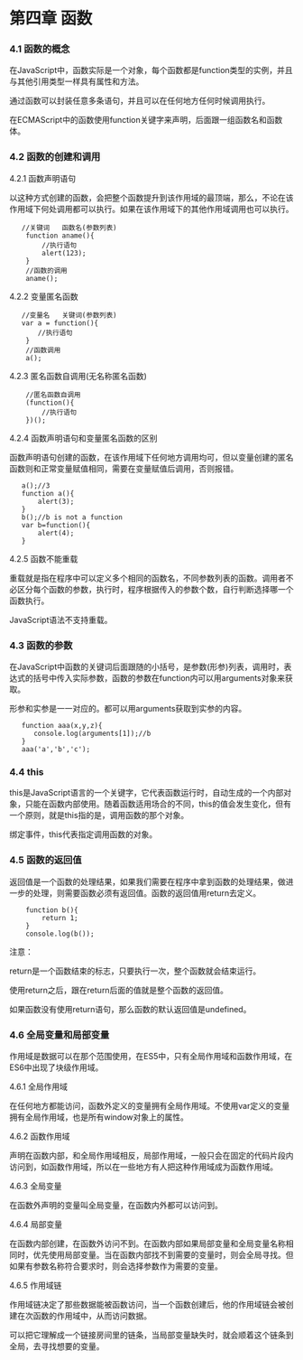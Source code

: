 # 第四章  函数

### 4.1 函数的概念

在JavaScript中，函数实际是一个对象，每个函数都是function类型的实例，并且与其他引用类型一样具有属性和方法。

通过函数可以封装任意多条语句，并且可以在任何地方任何时候调用执行。

在ECMAScript中的函数使用function关键字来声明，后面跟一组函数名和函数体。

### 4.2 函数的创建和调用

4.2.1 函数声明语句

以这种方式创建的函数，会把整个函数提升到该作用域的最顶端，那么，不论在该作用域下何处调用都可以执行。如果在该作用域下的其他作用域调用也可以执行。

       //关键词   函数名(参数列表)
        function aname(){
            //执行语句
            alert(123);
        }
        //函数的调用
        aname();

4.2.2 变量匿名函数

       //变量名   关键词(参数列表)
       var a = function(){
           //执行语句
        }
        //函数调用
        a();

4.2.3 匿名函数自调用(无名称匿名函数)

        //匿名函数自调用
        (function(){ 
            //执行语句
        })();

4.2.4 函数声明语句和变量匿名函数的区别

函数声明语句创建的函数，在该作用域下任何地方调用均可，但以变量创建的匿名函数则和正常变量赋值相同，需要在变量赋值后调用，否则报错。

       a();//3
       function a(){
           alert(3);
       }
       b();//b is not a function
       var b=function(){
           alert(4);
       }

4.2.5 函数不能重载

重载就是指在程序中可以定义多个相同的函数名，不同参数列表的函数。调用者不必区分每个函数的参数，执行时，程序根据传入的参数个数，自行判断选择哪一个函数执行。

JavaScript语法不支持重载。

### 4.3 函数的参数

在JavaScript中函数的关键词后面跟随的小括号，是参数(形参)列表，调用时，表达式的括号中传入实际参数，函数的参数在function内可以用arguments对象来获取。

形参和实参是一一对应的。都可以用arguments获取到实参的内容。

       function aaa(x,y,z){
          console.log(arguments[1]);//b
       }
       aaa('a','b','c');

### 4.4 this

this是JavaScript语言的一个关键字，它代表函数运行时，自动生成的一个内部对象，只能在函数内部使用。随着函数适用场合的不同，this的值会发生变化，但有一个原则，就是this指的是，调用函数的那个对象。

绑定事件，this代表指定调用函数的对象。

### 4.5 函数的返回值

返回值是一个函数的处理结果，如果我们需要在程序中拿到函数的处理结果，做进一步的处理，则需要函数必须有返回值。函数的返回值用return去定义。

        function b(){
            return 1;
        }
        console.log(b());

注意：

return是一个函数结束的标志，只要执行一次，整个函数就会结束运行。

使用return之后，跟在return后面的值就是整个函数的返回值。

如果函数没有使用return语句，那么函数的默认返回值是undefined。

### 4.6 全局变量和局部变量

作用域是数据可以在那个范围使用，在ES5中，只有全局作用域和函数作用域，在ES6中出现了块级作用域。

4.6.1 全局作用域

在任何地方都能访问，函数外定义的变量拥有全局作用域。不使用var定义的变量拥有全局作用域，也是所有window对象上的属性。

4.6.2 函数作用域

声明在函数内部，和全局作用域相反，局部作用域，一般只会在固定的代码片段内访问到，如函数作用域，所以在一些地方有人把这种作用域成为函数作用域。

4.6.3 全局变量

在函数外声明的变量叫全局变量，在函数内外都可以访问到。

4.6.4 局部变量

在函数内部创建，在函数外访问不到。在函数内部如果局部变量和全局变量名称相同时，优先使用局部变量。当在函数内部找不到需要的变量时，则会全局寻找。但如果有参数名称符合要求时，则会选择参数作为需要的变量。

4.6.5 作用域链

作用域链决定了那些数据能被函数访问，当一个函数创建后，他的作用域链会被创建在次函数的作用域中，从而访问数据。

可以把它理解成一个链接房间里的链条，当局部变量缺失时，就会顺着这个链条到全局，去寻找想要的变量。